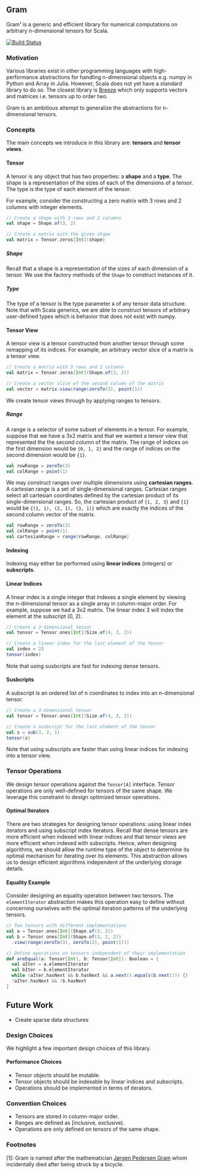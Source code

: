 ## Gram

Gram¹ is a generic and efficient library for numerical computations on
arbitrary n-dimensional tensors for Scala.

[![Build Status][build-status-img]][build-status-link] 

### Motivation

Various libraries exist in other programming languages with high-performance
abstractions for handling n-dimensional objects e.g. numpy in Python and Array
in Julia. However, Scala does not yet have a standard library to do so. The
closest library is [Breeze][breeze-link] which only supports vectors and
matrices i.e. tensors up to order two.

Gram is an ambitious attempt to generalize the abstractions for
n-dimensional tensors.

### Concepts

The main concepts we introduce in this library are: **tensors** and **tensor
views**.

#### Tensor

A tensor is any object that has two properties: a **shape** and a **type**. The
shape is a representation of the sizes of each of the dimensions of a tensor.
The type is the type of each element of the tensor.

For example, consider the constructing a zero matrix with 3 rows and 2 columns
with integer elements.

```scala
// Create a shape with 3 rows and 2 columns
val shape = Shape.of(3, 2)

// Create a matrix with the given shape
val matrix = Tensor.zeros[Int](shape)
```

##### Shape

Recall that a shape is a representation of the sizes of each dimension of a
tensor. We use the factory methods of the `Shape` to construct instances of it.

##### Type

The type of a tensor is the type parameter `A` of any tensor data structure.
Note that with Scala generics, we are able to construct tensors of arbitrary
user-defined types which is behavior that does not exist with numpy.

#### Tensor View

A tensor view is a tensor constructed from another tensor through some
remapping of its indices. For example, an arbitrary vector slice of a matrix is
a tensor view.

```scala
// Create a matrix with 3 rows and 2 columns
val matrix = Tensor.zeros[Int](Shape.of(3, 2))

// Create a vector slice of the second column of the matrix
val vector = matrix.view(range(zeroTo(3), point(1))
```

We create tensor views through by applying ranges to tensors.

##### Range

A range is a selector of some subset of elements in a tensor. For example,
suppose that we have a 3x2 matrix and that we wanted a tensor view that
represented the the second column of the matrix. The range of indices on the
first dimension would be `{0, 1, 2}` and the range of indices on the second
dimension would be `{1}`.

```scala
val rowRange = zeroTo(3)
val colRange = point(1)
```

We may construct ranges over multiple dimensions using **cartesian ranges**. A
cartesian range is a set of single-dimensional ranges. Cartesian ranges select
all cartesian coordinates defined by the cartesian product of its
single-dimensional ranges. So, the cartesian product of `{1, 2, 3}` and `{1}`
would be `{(1, 1), (2, 1), (3, 1)}` which are exactly the indices of the second
column vector of the matrix.

```scala
val rowRange = zeroTo(3)
val colRange = point(1)
val cartesianRange = range(rowRange, colRange)
```

#### Indexing

Indexing may either be performed using **linear indices** (integers) or
**subscripts**.

#### Linear Indices

A linear index is a single integer that indexes a single element by viewing the
n-dimensional tensor as a single array in column-major order. For example,
suppose we had a 3x2 matrix. The linear index 3 will index the element at the
subscript (0, 2).

```scala
// Create a 3-dimensional tensor
val tensor = Tensor.ones[Int](Size.of(4, 3, 2))

// Create a linear index for the last element of the tensor
val index = 23
tensor(index)
```

Note that using susbcripts are fast for indexing dense tensors.

#### Susbcripts

A subscript is an ordered list of n coordinates to index into an n-dimensional
tensor.

```scala
// Create a 3-dimensional tensor
val tensor = Tensor.ones[Int](Size.of(4, 3, 2))

// Create a susbcript for the last element of the tensor
val s = sub(3, 2, 1)
tensor(s)
```

Note that using subscripts are faster than using linear indices for indexing
into a tensor view.

### Tensor Operations

We design tensor operations against the `Tensor[A]` interface. Tensor
operations are only well-defined for tensors of the same shape. We leverage
this constraint to design optimized tensor operations.

#### Optimal Iterators

There are two strategies for designing tensor operations: using linear index
iterators and using subscript index iterators. Recall that dense tensors are
more efficient when indexed with linear indices and that tensor views are more
efficient when indexed with subscripts. Hence, when designing algorithms, we
should allow the runtime type of the object to determine its optimal mechanism
for iterating over its elements. This abstraction allows us to design efficient
algorithms independent of the underlying storage details.

#### Equality Example

Consider designing an equality operation between two tensors. The
`elementIterator` abstraction makes this operation easy to define without
concerning ourselves with the optimal iteration patterns of the underlying
tensors.

```scala
// Two tensors with different implementations
val a = Tensor.ones[Int](Shape.of(3, 2))
val b = Tensor.ones[Int](Shape.of(3, 2, 2))
  .view(range(zeroTo(3), zeroTo(2), point(1)))

// Define operations on tensors independent of their implementation
def areEqual(a: Tensor[Int], b: Tensor[Int]): Boolean = {
  val aIter = a.elementIterator
  val bIter = b.elementIterator
  while (aIter.hasNext && b.hasNext && a.next().equals(b.next())) {}
  !aIter.hasNext && !b.hasNext
}
```

## Future Work

- Create sparse data structures

### Design Choices

We highlight a few important design choices of this library.

#### Performance Choices

- Tensor objects should be mutable.
- Tensor objects should be indexable by linear indices and subscripts.
- Operations should be implemented in terms of iterators.

### Convention Choices

- Tensors are stored in column-major order.
- Ranges are defined as [inclusive, exclusive).
- Operations are only defined on tensors of the same shape.

### Footnotes

[1]: Gram is named after the mathematician 
[Jørgen Pedersen Gram][gram-wikipedia-link] whom incidentally died after being
struck by a bicycle.


[build-status-img]: https://travis-ci.org/Hydrotoast/gram.svg?branch=master
[build-status-link]: https://travis-ci.org/Hydrotoast/gram
[breeze-link]: https://github.com/scalanlp/breeze
[gram-wikipedia-link]: https://en.wikipedia.org/wiki/J%C3%B8rgen_Pedersen_Gram
